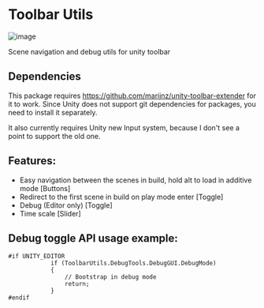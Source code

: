 # Toolbar Utils
![image](https://github.com/user-attachments/assets/a6abda06-3b52-4a53-a2f7-abb50f3f1ca3)

Scene navigation and debug utils for unity toolbar

## Dependencies
This package requires https://github.com/marijnz/unity-toolbar-extender for it to work. Since Unity does not support git dependencies for packages, you need to install it separately.

It also currently requires Unity new Input system, because I don't see a point to support the old one.

## Features:
- Easy navigation between the scenes in build, hold alt to load in additive mode [Buttons]
- Redirect to the first scene in build on play mode enter [Toggle]
- Debug (Editor only) [Toggle]
- Time scale [Slider]

## Debug toggle API usage example:
```
#if UNITY_EDITOR
            if (ToolbarUtils.DebugTools.DebugGUI.DebugMode)
            {
                // Bootstrap in debug mode
                return;
            }
#endif
```
